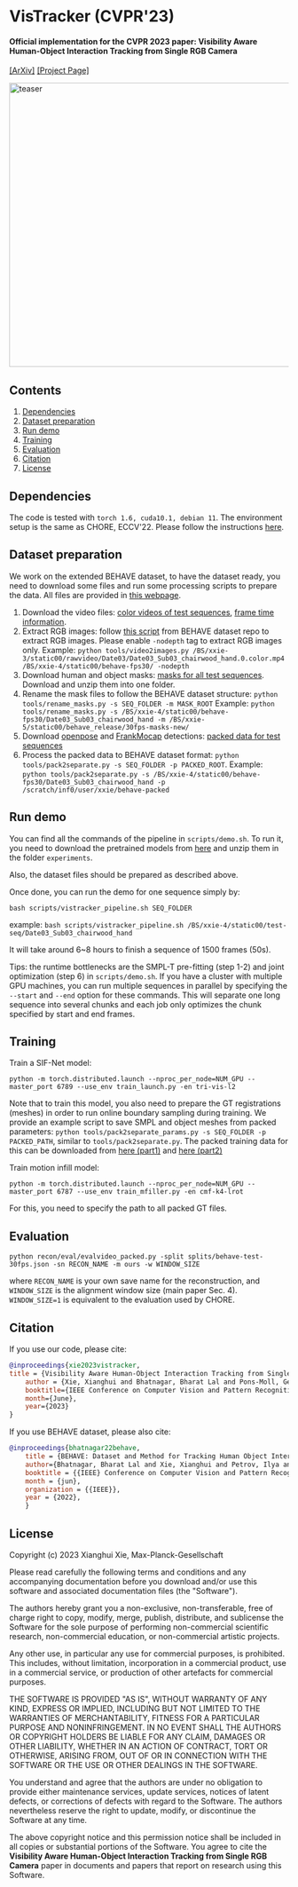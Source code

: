 # VisTracker (CVPR'23)
#### Official implementation for the CVPR 2023 paper: Visibility Aware Human-Object Interaction Tracking from Single RGB Camera

[[ArXiv]](https://arxiv.org/abs/2204.02445) [[Project Page]](http://virtualhumans.mpi-inf.mpg.de/chore)

<p align="left">
<img src="https://datasets.d2.mpi-inf.mpg.de/cvpr23vistracker/teaser.png" alt="teaser" width="512"/>
</p>

## Contents 
1. [Dependencies](#dependencies)
2. [Dataset preparation](#dataset-preparation)
3. [Run demo](#run-demo)
4. [Training](#training)
5. [Evaluation](#evaluation)
5. [Citation](#citation)
6. [License](#license)

## Dependencies
The code is tested with `torch 1.6, cuda10.1, debian 11`. The environment setup is the same as CHORE, ECCV'22. Please follow the instructions [here](https://github.com/xiexh20/CHORE#dependencies). 


## Dataset preparation
We work on the extended BEHAVE dataset, to have the dataset ready, you need to download some files and run some processing scripts to prepare the data. All files are provided in [this webpage](https://virtualhumans.mpi-inf.mpg.de/behave/license.html). 

1. Download the video files: [color videos of test sequences](https://datasets.d2.mpi-inf.mpg.de/cvpr22behave/video/date03_color.tar), [frame time information](https://datasets.d2.mpi-inf.mpg.de/cvpr22behave/video/date03_time.tar). 
2. Extract RGB images: follow [this script](https://github.com/xiexh20/behave-dataset#generate-images-from-raw-videos) from BEHAVE dataset repo to extract RGB images. Please enable `-nodepth` tag to extract RGB images only. Example: `python tools/video2images.py /BS/xxie-3/static00/rawvideo/Date03/Date03_Sub03_chairwood_hand.0.color.mp4 /BS/xxie-4/static00/behave-fps30/ -nodepth`
3. Download human and object masks: [masks for all test sequences](https://datasets.d2.mpi-inf.mpg.de/cvpr22behave/masks/masks-date03.tar). Download and unzip them into one folder. 
4. Rename the mask files to follow the BEHAVE dataset structure: `python tools/rename_masks.py -s SEQ_FOLDER -m MASK_ROOT` Example: `python tools/rename_masks.py -s /BS/xxie-4/static00/behave-fps30/Date03_Sub03_chairwood_hand -m /BS/xxie-5/static00/behave_release/30fps-masks-new/`
5. Download [openpose](https://github.com/CMU-Perceptual-Computing-Lab/openpose) and [FrankMocap](https://github.com/facebookresearch/frankmocap) detections: [packed data for test sequences](https://datasets.d2.mpi-inf.mpg.de/cvpr22behave/behave-packed-test-seqs.zip)
6. Process the packed data to BEHAVE dataset format: `python tools/pack2separate.py -s SEQ_FOLDER -p PACKED_ROOT`. Example: `python tools/pack2separate.py -s /BS/xxie-4/static00/behave-fps30/Date03_Sub03_chairwood_hand -p /scratch/inf0/user/xxie/behave-packed`

## Run demo 
You can find all the commands of the pipeline in `scripts/demo.sh`. To run it, you need to download the pretrained models from [here](https://datasets.d2.mpi-inf.mpg.de/cvpr23vistracker/models.zip) and unzip them in the folder `experiments`. 

Also, the dataset files should be prepared as described above. 

Once done, you can run the demo for one sequence simply by:
```shell
bash scripts/vistracker_pipeline.sh SEQ_FOLDER 
```
example: `bash scripts/vistracker_pipeline.sh /BS/xxie-4/static00/test-seq/Date03_Sub03_chairwood_hand`

It will take around 6~8 hours to finish a sequence of 1500 frames (50s). 

Tips: the runtime bottlenecks are the SMPL-T pre-fitting (step 1-2) and joint optimization (step 6) in `scripts/demo.sh`. If you have a cluster with multiple GPU machines, you can run multiple sequences in parallel by specifying the `--start` and `--end` option for these commands. This will separate one long sequence into several chunks and each job only optimizes the chunk specified by start and end frames. 

## Training 
Train a SIF-Net model:
```shell
python -m torch.distributed.launch --nproc_per_node=NUM_GPU --master_port 6789 --use_env train_launch.py -en tri-vis-l2
```
Note that to train this model, you also need to prepare the GT registrations (meshes) in order to run online boundary sampling during training. We provide an example script to save SMPL and object meshes from packed parameters:
`python tools/pack2separate_params.py -s SEQ_FOLDER -p PACKED_PATH`, similar to `tools/pack2separate.py`. The packed training data for this can be downloaded from [here (part1)](https://datasets.d2.mpi-inf.mpg.de/cvpr22behave/behave-packed-train-seqs-p1.zip) and [here (part2)](https://datasets.d2.mpi-inf.mpg.de/cvpr22behave/behave-packed-train-seqs-p2.zip)


Train  motion infill model:
```shell
python -m torch.distributed.launch --nproc_per_node=NUM_GPU --master_port 6787 --use_env train_mfiller.py -en cmf-k4-lrot
```
For this, you need to specify the path to all packed GT files. 


## Evaluation
```shell
python recon/eval/evalvideo_packed.py -split splits/behave-test-30fps.json -sn RECON_NAME -m ours -w WINDOW_SIZE
```
where `RECON_NAME` is your own save name for the reconstruction, and `WINDOW_SIZE` is the alignment window size (main paper Sec. 4). `WINDOW_SIZE=1` is equivalent to the evaluation used by CHORE. 

## Citation
If you use our code, please cite:
```bibtex
@inproceedings{xie2023vistracker,
title = {Visibility Aware Human-Object Interaction Tracking from Single RGB Camera},
    author = {Xie, Xianghui and Bhatnagar, Bharat Lal and Pons-Moll, Gerard },
    booktitle={IEEE Conference on Computer Vision and Pattern Recognition (CVPR)}, 
    month={June}, 
    year={2023} 
}
```
If you use BEHAVE dataset, please also cite:
```bibtex
@inproceedings{bhatnagar22behave,
    title = {BEHAVE: Dataset and Method for Tracking Human Object Interactions},
    author={Bhatnagar, Bharat Lal and Xie, Xianghui and Petrov, Ilya and Sminchisescu, Cristian and Theobalt, Christian and Pons-Moll, Gerard},
    booktitle = {{IEEE} Conference on Computer Vision and Pattern Recognition (CVPR)},
    month = {jun},
    organization = {{IEEE}},
    year = {2022},
    }
```

## License
Copyright (c) 2023 Xianghui Xie, Max-Planck-Gesellschaft

Please read carefully the following terms and conditions and any accompanying documentation before you download and/or use this software and associated documentation files (the "Software").

The authors hereby grant you a non-exclusive, non-transferable, free of charge right to copy, modify, merge, publish, distribute, and sublicense the Software for the sole purpose of performing non-commercial scientific research, non-commercial education, or non-commercial artistic projects.

Any other use, in particular any use for commercial purposes, is prohibited. This includes, without limitation, incorporation in a commercial product, use in a commercial service, or production of other artefacts for commercial purposes.

THE SOFTWARE IS PROVIDED "AS IS", WITHOUT WARRANTY OF ANY KIND, EXPRESS OR IMPLIED, INCLUDING BUT NOT LIMITED TO THE WARRANTIES OF MERCHANTABILITY, FITNESS FOR A PARTICULAR PURPOSE AND NONINFRINGEMENT. IN NO EVENT SHALL THE AUTHORS OR COPYRIGHT HOLDERS BE LIABLE FOR ANY CLAIM, DAMAGES OR OTHER LIABILITY, WHETHER IN AN ACTION OF CONTRACT, TORT OR OTHERWISE, ARISING FROM, OUT OF OR IN CONNECTION WITH THE SOFTWARE OR THE USE OR OTHER DEALINGS IN THE SOFTWARE.

You understand and agree that the authors are under no obligation to provide either maintenance services, update services, notices of latent defects, or corrections of defects with regard to the Software. The authors nevertheless reserve the right to update, modify, or discontinue the Software at any time.

The above copyright notice and this permission notice shall be included in all copies or substantial portions of the Software. You agree to cite the **Visibility Aware Human-Object Interaction Tracking from Single RGB Camera** paper in documents and papers that report on research using this Software.






